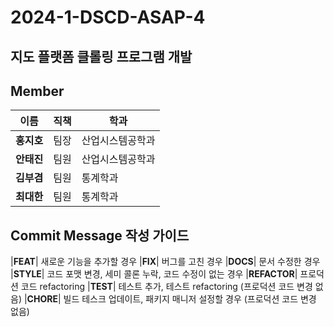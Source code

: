 # 2024-1-DSCD-ASAP-4

## 지도 플랫폼 클롤링 프로그램 개발

## Member

|이름|직책|학과|
|---------|--|---------|
|**홍지호**| 팀장 | 산업시스템공학과 |
|**안태진**| 팀원 | 산업시스템공학과 |
|**김부겸**| 팀원 | 통계학과 |
|**최대한**| 팀원 | 통계학과 |

## Commit Message 작성 가이드

|**FEAT**| 새로운 기능을 추가할 경우
|**FIX**| 버그를 고친 경우
|**DOCS**| 문서 수정한 경우
|**STYLE**| 코드 포맷 변경, 세미 콜론 누락, 코드 수정이 없는 경우
|**REFACTOR**| 프로덕션 코드 refactoring
|**TEST**| 테스트 추가, 테스트 refactoring (프로덕션 코드 변경 없음)
|**CHORE**| 빌드 테스크 업데이트, 패키지 매니저 설정할 경우 (프로덕션 코드 변경 없음)